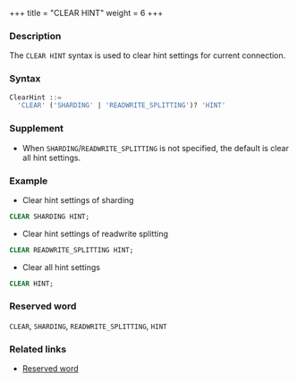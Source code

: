 +++
title = "CLEAR HINT"
weight = 6
+++

### Description

The `CLEAR HINT` syntax is used to clear hint settings for current connection.

### Syntax

```sql
ClearHint ::=
  'CLEAR' ('SHARDING' | 'READWRITE_SPLITTING')? 'HINT' 
```

### Supplement

- When `SHARDING`/`READWRITE_SPLITTING` is not specified, the default is clear all hint settings.

### Example

- Clear hint settings of sharding

```sql
CLEAR SHARDING HINT;
```

- Clear hint settings of readwrite splitting

```sql
CLEAR READWRITE_SPLITTING HINT;
```

- Clear all hint settings

```sql
CLEAR HINT;
```

### Reserved word

`CLEAR`, `SHARDING`, `READWRITE_SPLITTING`, `HINT`

### Related links

- [Reserved word](/en/reference/distsql/syntax/reserved-word/)
